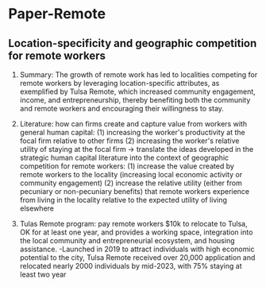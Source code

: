 # Paper-Remote
## Location-specificity and geographic competition for remote workers

1. Summary: The growth of remote work has led to localities competing for remote workers by leveraging location-specific attributes, as exemplified by Tulsa Remote, which increased community engagement, income, and entrepreneurship, thereby benefiting both the community and remote workers and encouraging their willingness to stay.

2. Literature: how can firms create and capture value from workers with general human capital: (1) increasing the worker's productivity at the focal firm relative to other firms (2) increasing the worker's relative utility of staying at the focal firm 
-> translate the ideas developed in the strategic human capital literature into the context of geographic competition for remote workers: (1) increase the value created by remote workers to the locality (increasing local economic activity or community engagement) (2) increase the relative utility (either from pecuniary or non-pecuniary benefits) that remote workers experience from living in the locality relative to the expected utility of living elsewhere

3.  Tulas Remote program: pay remote workers $10k to relocate to Tulsa, OK for at least one year, and provides a working space, integration into the local community and entrepreneurial ecosystem, and housing assistance.
-Launched in 2019 to attract individuals with high economic potential to the city, Tulsa Remote received over 20,000 application and relocated nearly 2000 individuals by mid-2023, with 75% staying at least two year


